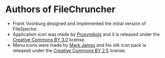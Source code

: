 # Authors of FileChruncher

  * Frank Voorburg designed and implemented the initial version of FileSpector.
  * Application icon was made by [Prosymbols](https://www.flaticon.com/authors/prosymbols) and it is released under the [Creative Commons BY 3.0](http://creativecommons.org/licenses/by/3.0/) license.
  * Menu icons were made by [Mark James](http://www.famfamfam.com/lab/icons/silk/) and his silk icon pack is released under the [Creative Commons BY 2.5](http://creativecommons.org/licenses/by/2.5/) license.


